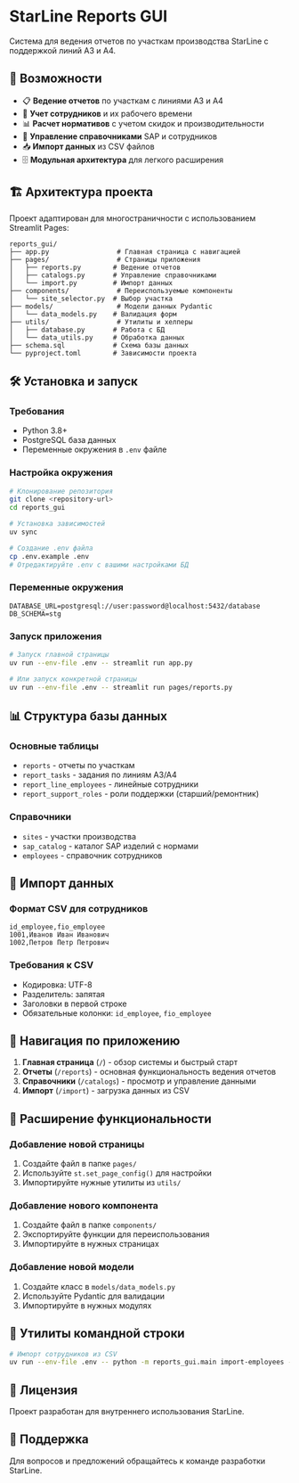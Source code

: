 # StarLine Reports GUI

Система для ведения отчетов по участкам производства StarLine с поддержкой линий A3 и A4.

## 🚀 Возможности

- 📋 **Ведение отчетов** по участкам с линиями A3 и A4
- 👥 **Учет сотрудников** и их рабочего времени
- 📊 **Расчет нормативов** с учетом скидок и производительности
- 🔧 **Управление справочниками** SAP и сотрудников
- 📥 **Импорт данных** из CSV файлов
- 🗄️ **Модульная архитектура** для легкого расширения

## 🏗️ Архитектура проекта

Проект адаптирован для многостраничности с использованием Streamlit Pages:

```
reports_gui/
├── app.py                 # Главная страница с навигацией
├── pages/                 # Страницы приложения
│   ├── reports.py        # Ведение отчетов
│   ├── catalogs.py       # Управление справочниками
│   └── import.py         # Импорт данных
├── components/            # Переиспользуемые компоненты
│   └── site_selector.py  # Выбор участка
├── models/                # Модели данных Pydantic
│   └── data_models.py    # Валидация форм
├── utils/                 # Утилиты и хелперы
│   ├── database.py       # Работа с БД
│   └── data_utils.py     # Обработка данных
├── schema.sql            # Схема базы данных
└── pyproject.toml        # Зависимости проекта
```

## 🛠️ Установка и запуск

### Требования
- Python 3.8+
- PostgreSQL база данных
- Переменные окружения в `.env` файле

### Настройка окружения
```bash
# Клонирование репозитория
git clone <repository-url>
cd reports_gui

# Установка зависимостей
uv sync

# Создание .env файла
cp .env.example .env
# Отредактируйте .env с вашими настройками БД
```

### Переменные окружения
```env
DATABASE_URL=postgresql://user:password@localhost:5432/database
DB_SCHEMA=stg
```

### Запуск приложения
```bash
# Запуск главной страницы
uv run --env-file .env -- streamlit run app.py

# Или запуск конкретной страницы
uv run --env-file .env -- streamlit run pages/reports.py
```

## 📊 Структура базы данных

### Основные таблицы
- `reports` - отчеты по участкам
- `report_tasks` - задания по линиям A3/A4
- `report_line_employees` - линейные сотрудники
- `report_support_roles` - роли поддержки (старший/ремонтник)

### Справочники
- `sites` - участки производства
- `sap_catalog` - каталог SAP изделий с нормами
- `employees` - справочник сотрудников

## 🔄 Импорт данных

### Формат CSV для сотрудников
```csv
id_employee,fio_employee
1001,Иванов Иван Иванович
1002,Петров Петр Петрович
```

### Требования к CSV
- Кодировка: UTF-8
- Разделитель: запятая
- Заголовки в первой строке
- Обязательные колонки: `id_employee`, `fio_employee`

## 📱 Навигация по приложению

1. **Главная страница** (`/`) - обзор системы и быстрый старт
2. **Отчеты** (`/reports`) - основная функциональность ведения отчетов
3. **Справочники** (`/catalogs`) - просмотр и управление данными
4. **Импорт** (`/import`) - загрузка данных из CSV

## 🚀 Расширение функциональности

### Добавление новой страницы
1. Создайте файл в папке `pages/`
2. Используйте `st.set_page_config()` для настройки
3. Импортируйте нужные утилиты из `utils/`

### Добавление нового компонента
1. Создайте файл в папке `components/`
2. Экспортируйте функции для переиспользования
3. Импортируйте в нужных страницах

### Добавление новой модели
1. Создайте класс в `models/data_models.py`
2. Используйте Pydantic для валидации
3. Импортируйте в нужных модулях

## 🔧 Утилиты командной строки

```bash
# Импорт сотрудников из CSV
uv run --env-file .env -- python -m reports_gui.main import-employees --csv w.csv
```

## 📝 Лицензия

Проект разработан для внутреннего использования StarLine.

## 🤝 Поддержка

Для вопросов и предложений обращайтесь к команде разработки StarLine.
